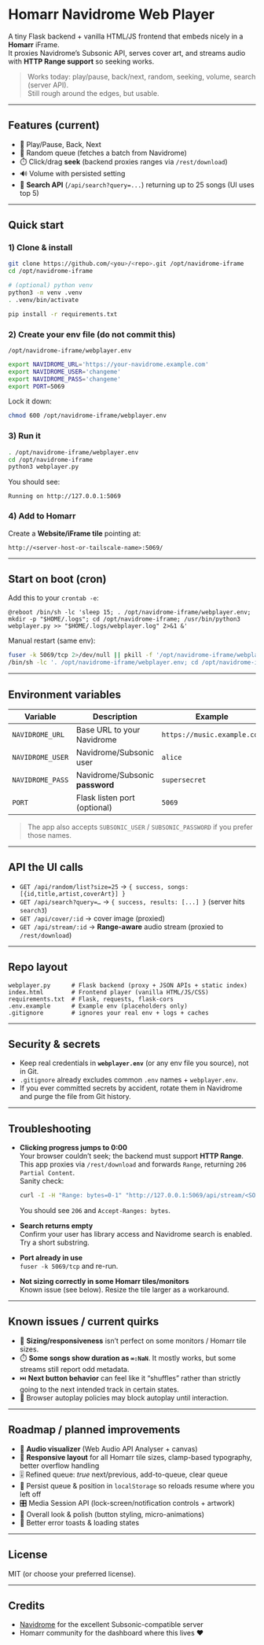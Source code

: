 # Homarr Navidrome Web Player

A tiny Flask backend + vanilla HTML/JS frontend that embeds nicely in a **Homarr** iFrame.  
It proxies Navidrome’s Subsonic API, serves cover art, and streams audio with **HTTP Range support** so seeking works.

> Works today: play/pause, back/next, random, seeking, volume, search (server API).  
> Still rough around the edges, but usable.

---

## Features (current)

- 🎵 Play/Pause, Back, Next
- 🔀 Random queue (fetches a batch from Navidrome)
- ⏱️ Click/drag **seek** (backend proxies ranges via `/rest/download`)
- 🔊 Volume with persisted setting
- 🔎 **Search API** (`/api/search?query=...`) returning up to 25 songs (UI uses top 5)

---

## Quick start

### 1) Clone & install

```bash
git clone https://github.com/<you>/<repo>.git /opt/navidrome-iframe
cd /opt/navidrome-iframe

# (optional) python venv
python3 -m venv .venv
. .venv/bin/activate

pip install -r requirements.txt
```

### 2) Create your env file (do **not** commit this)

`/opt/navidrome-iframe/webplayer.env`

```bash
export NAVIDROME_URL='https://your-navidrome.example.com'
export NAVIDROME_USER='changeme'
export NAVIDROME_PASS='changeme'
export PORT=5069
```

Lock it down:

```bash
chmod 600 /opt/navidrome-iframe/webplayer.env
```

### 3) Run it

```bash
. /opt/navidrome-iframe/webplayer.env
cd /opt/navidrome-iframe
python3 webplayer.py
```

You should see:

```
Running on http://127.0.0.1:5069
```

### 4) Add to Homarr

Create a **Website/iFrame tile** pointing at:

```
http://<server-host-or-tailscale-name>:5069/
```

---

## Start on boot (cron)

Add this to your `crontab -e`:

```cron
@reboot /bin/sh -lc 'sleep 15; . /opt/navidrome-iframe/webplayer.env; mkdir -p "$HOME/.logs"; cd /opt/navidrome-iframe; /usr/bin/python3 webplayer.py >> "$HOME/.logs/webplayer.log" 2>&1 &'
```

Manual restart (same env):

```bash
fuser -k 5069/tcp 2>/dev/null || pkill -f '/opt/navidrome-iframe/webplayer.py'
/bin/sh -lc '. /opt/navidrome-iframe/webplayer.env; cd /opt/navidrome-iframe; nohup /usr/bin/python3 webplayer.py >> "$HOME/.logs/webplayer.log" 2>&1 & disown'
```

---

## Environment variables

| Variable         | Description                     | Example                     |
| ---------------- | ------------------------------- | --------------------------- |
| `NAVIDROME_URL`  | Base URL to your Navidrome      | `https://music.example.com` |
| `NAVIDROME_USER` | Navidrome/Subsonic user         | `alice`                     |
| `NAVIDROME_PASS` | Navidrome/Subsonic **password** | `supersecret`               |
| `PORT`           | Flask listen port (optional)    | `5069`                      |

> The app also accepts `SUBSONIC_USER` / `SUBSONIC_PASSWORD` if you prefer those names.

---

## API the UI calls

- `GET /api/random/list?size=25` → `{ success, songs: [{id,title,artist,coverArt}] }`
- `GET /api/search?query=…` → `{ success, results: [...] }` (server hits `search3`)
- `GET /api/cover/:id` → cover image (proxied)
- `GET /api/stream/:id` → **Range-aware** audio stream (proxied to `/rest/download`)

---

## Repo layout

```
webplayer.py      # Flask backend (proxy + JSON APIs + static index)
index.html        # Frontend player (vanilla HTML/JS/CSS)
requirements.txt  # Flask, requests, flask-cors
.env.example      # Example env (placeholders only)
.gitignore        # ignores your real env + logs + caches
```

---

## Security & secrets

- Keep real credentials in **`webplayer.env`** (or any env file you source), not in Git.
- `.gitignore` already excludes common `.env` names + `webplayer.env`.
- If you ever committed secrets by accident, rotate them in Navidrome and purge the file from Git history.

---

## Troubleshooting

- **Clicking progress jumps to 0:00**  
  Your browser couldn’t seek; the backend must support **HTTP Range**.  
  This app proxies via `/rest/download` and forwards `Range`, returning `206 Partial Content`.  
  Sanity check:

  ```bash
  curl -I -H "Range: bytes=0-1" "http://127.0.0.1:5069/api/stream/<SONG_ID>"
  ```

  You should see `206` and `Accept-Ranges: bytes`.

- **Search returns empty**  
  Confirm your user has library access and Navidrome search is enabled. Try a short substring.

- **Port already in use**  
  `fuser -k 5069/tcp` and re-run.

- **Not sizing correctly in some Homarr tiles/monitors**  
  Known issue (see below). Resize the tile larger as a workaround.

---

## Known issues / current quirks

- 🧩 **Sizing/responsiveness** isn’t perfect on some monitors / Homarr tile sizes.
- ⏱️ **Some songs show duration as `∞:NaN`**. It mostly works, but some streams still report odd metadata.
- ⏭️ **Next button behavior** can feel like it “shuffles” rather than strictly going to the next intended track in certain states.
- 🔁 Browser autoplay policies may block autoplay until interaction.

---

## Roadmap / planned improvements

- 🌈 **Audio visualizer** (Web Audio API Analyser + canvas)
- 📐 **Responsive layout** for all Homarr tile sizes, clamp-based typography, better overflow handling
- 🎚️ Refined queue: _true_ next/previous, add-to-queue, clear queue
- 💾 Persist queue & position in `localStorage` so reloads resume where you left off
- 🎛️ Media Session API (lock-screen/notification controls + artwork)
- 🎨 Overall look & polish (button styling, micro-animations)
- 🧪 Better error toasts & loading states

---

## License

MIT (or choose your preferred license).

---

## Credits

- [Navidrome](https://www.navidrome.org/) for the excellent Subsonic-compatible server
- Homarr community for the dashboard where this lives ❤️

